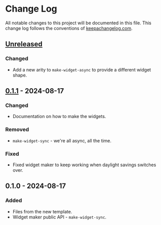 # Change Log
All notable changes to this project will be documented in this file. This change log follows the conventions of [keepachangelog.com](http://keepachangelog.com/).

## [Unreleased]
### Changed
- Add a new arity to `make-widget-async` to provide a different widget shape.

## [0.1.1] - 2024-08-17
### Changed
- Documentation on how to make the widgets.

### Removed
- `make-widget-sync` - we're all async, all the time.

### Fixed
- Fixed widget maker to keep working when daylight savings switches over.

## 0.1.0 - 2024-08-17
### Added
- Files from the new template.
- Widget maker public API - `make-widget-sync`.

[Unreleased]: https://sourcehost.site/your-name/testapp/compare/0.1.1...HEAD
[0.1.1]: https://sourcehost.site/your-name/testapp/compare/0.1.0...0.1.1
